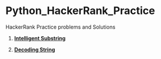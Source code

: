 # Python_HackerRank_Practice
HackerRank Practice problems and Solutions

1. **[Intelligent Substring](Intelligent_Substring.ipynb)**

2. **[Decoding String](Decode_String.ipynb)**
